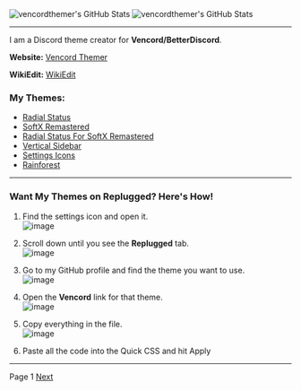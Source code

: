 <div align="left">
  <img src="https://github-readme-stats.vercel.app/api?username=vencordthemer&theme=tokyonight&show_icons=true&hide_border=true&count_private=true" alt="vencordthemer's GitHub Stats" />
  <img src="https://github-readme-stats.vercel.app/api/top-langs/?username=vencordthemer&theme=tokyonight&show_icons=true&hide_border=true&layout=compact" alt="vencordthemer's GitHub Stats" />

</div>

***

I am a Discord theme creator for **Vencord/BetterDiscord**.

**Website:** [Vencord Themer](https://vencordthemer.github.io/)

**WikiEdit:** [WikiEdit](https://wikiedit.onrender.com/)




### My Themes:
- [Radial Status](https://vencordthemer.github.io/Radial-Status/)
- [SoftX Remastered](https://vencordthemer.github.io/SoftX-Remastered/)
- [Radial Status For SoftX Remastered](https://vencordthemer.github.io/Radial-Status-For-SoftX-Remastered/)
- [Vertical Sidebar](https://vencordthemer.github.io/Vertical-Sidebar/)
- [Settings Icons](https://vencordthemer.github.io/Settings-Icons/)
- [Rainforest](https://vencordthemer.github.io/Rainforest/)

---

### Want My Themes on Replugged? Here's How!
1. Find the settings icon and open it.  
   ![image](https://github.com/user-attachments/assets/9689121c-3f70-4e50-b959-643f3b4e25df)
2. Scroll down until you see the **Replugged** tab.  
   ![image](https://github.com/user-attachments/assets/d1732339-4474-4331-813a-ce72b22b7af9)
3. Go to my GitHub profile and find the theme you want to use.  
   ![image](https://github.com/user-attachments/assets/40e3ddad-ec11-43b8-9769-5c5f8e479a74)
4. Open the **Vencord** link for that theme.  
   ![image](https://github.com/user-attachments/assets/3a9cfbf5-0927-4420-b4b7-23e7275b8753)
5. Copy everything in the file.  
   ![image](https://github.com/user-attachments/assets/3a9cfbf5-0927-4420-b4b7-23e7275b8753)

6. Paste all the code into the Quick CSS and hit Apply

***

Page 1 [Next](https://github.com/vencordthemer/vencordthemer/blob/main/PAGE2.md)



